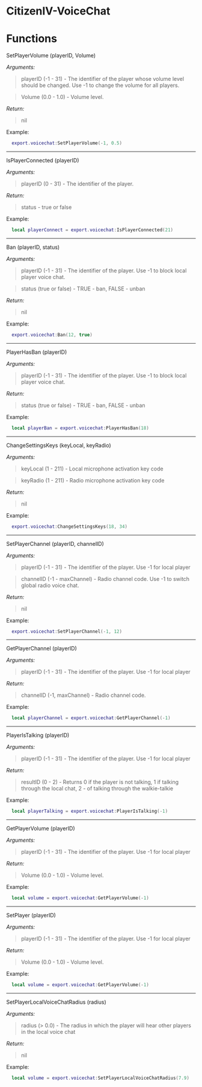 # CitizenIV-VoiceChat

# Functions
SetPlayerVolume (playerID, Volume)
 
  *Arguments:*
  > playerID (-1 - 31) - The identifier of the player whose volume level should be changed. Use -1 to change the volume for all players.

  > Volume (0.0 - 1.0) - Volume level.
  
  *Return:*
  > nil
 
Example:
```lua
  export.voicechat:SetPlayerVolume(-1, 0.5)
 ```
---
 IsPlayerConnected (playerID)
 
  *Arguments:*
  > playerID (0 - 31) - The identifier of the player.
  
  *Return:*
  > status - true or false

Example:
```lua
  local playerConnect = export.voicechat:IsPlayerConnected(21)
 ```
 
 ---
 Ban (playerID, status)
 
  *Arguments:*
  > playerID (-1 - 31) - The identifier of the player. Use -1 to block local player voice chat.
  
  > status (true or false) - TRUE - ban, FALSE - unban
  
  *Return:*
  > nil

Example:
```lua
  export.voicechat:Ban(12, true)
 ```
 
 ---
 PlayerHasBan (playerID)
 
  *Arguments:*
  > playerID (-1 - 31) - The identifier of the player. Use -1 to block local player voice chat.
  
  *Return:*
  > status (true or false) - TRUE - ban, FALSE - unban

Example:
```lua
  local playerBan = export.voicechat:PlayerHasBan(18)
 ```
 
 ---
 ChangeSettingsKeys (keyLocal, keyRadio)
 
  *Arguments:*
  > keyLocal (1 - 211) - Local microphone activation key code

  > keyRadio (1 - 211) - Radio microphone activation key code
  
  *Return:*
  > nil

Example:
```lua
  export.voicechat:ChangeSettingsKeys(18, 34)
 ```
 
 ---
 SetPlayerChannel (playerID, channelID)
 
  *Arguments:*
  > playerID (-1 - 31) - The identifier of the player. Use -1 for local player

  > channelID (-1 - maxChannel) - Radio channel code. Use -1 to switch global radio voice chat.
  
  *Return:*
  > nil

Example:
```lua
  export.voicechat:SetPlayerChannel(-1, 12)
 ```
 
  ---
 GetPlayerChannel (playerID)
 
  *Arguments:*
  > playerID (-1 - 31) - The identifier of the player. Use -1 for local player
  
  *Return:*
  > channelID (-1, maxChannel) - Radio channel code.

Example:
```lua
  local playerChannel = export.voicechat:GetPlayerChannel(-1)
 ```
 
---
 PlayerIsTalking (playerID)
 
  *Arguments:*
  > playerID (-1 - 31) - The identifier of the player. Use -1 for local player
  
  *Return:*
  > resultID (0 - 2) - Returns 0 if the player is not talking, 1 if talking through the local chat, 2 - of talking through the walkie-talkie

Example:
```lua
  local playerTalking = export.voicechat:PlayerIsTalking(-1)
```

---
GetPlayerVolume (playerID)
 
  *Arguments:*
  > playerID (-1 - 31) - The identifier of the player. Use -1 for local player

  *Return:*
  > Volume (0.0 - 1.0) - Volume level.
 
Example:
```lua
  local volume = export.voicechat:GetPlayerVolume(-1)
```

---
SetPlayer (playerID)
 
  *Arguments:*
  > playerID (-1 - 31) - The identifier of the player. Use -1 for local player

  *Return:*
  > Volume (0.0 - 1.0) - Volume level.
 
Example:
```lua
  local volume = export.voicechat:GetPlayerVolume(-1)
```

---
SetPlayerLocalVoiceChatRadius (radius)
 
  *Arguments:*
  > radius (> 0.0) - The radius in which the player will hear other players in the local voice chat

  *Return:*
  > nil
 
Example:
```lua
  local volume = export.voicechat:SetPlayerLocalVoiceChatRadius(7.9)
```
 
